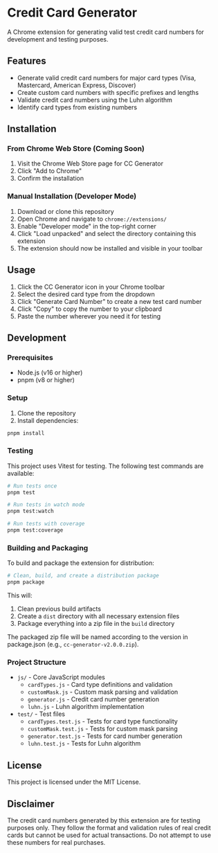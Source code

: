 # Credit Card Generator

A Chrome extension for generating valid test credit card numbers for development and testing purposes.

## Features

- Generate valid credit card numbers for major card types (Visa, Mastercard, American Express, Discover)
- Create custom card numbers with specific prefixes and lengths
- Validate credit card numbers using the Luhn algorithm
- Identify card types from existing numbers

## Installation

### From Chrome Web Store (Coming Soon)

1. Visit the Chrome Web Store page for CC Generator
2. Click "Add to Chrome"
3. Confirm the installation

### Manual Installation (Developer Mode)

1. Download or clone this repository
2. Open Chrome and navigate to `chrome://extensions/`
3. Enable "Developer mode" in the top-right corner
4. Click "Load unpacked" and select the directory containing this extension
5. The extension should now be installed and visible in your toolbar

## Usage

1. Click the CC Generator icon in your Chrome toolbar
2. Select the desired card type from the dropdown
3. Click "Generate Card Number" to create a new test card number
4. Click "Copy" to copy the number to your clipboard
5. Paste the number wherever you need it for testing

## Development

### Prerequisites

- Node.js (v16 or higher)
- pnpm (v8 or higher)

### Setup

1. Clone the repository
2. Install dependencies:

```bash
pnpm install
```

### Testing

This project uses Vitest for testing. The following test commands are available:

```bash
# Run tests once
pnpm test

# Run tests in watch mode
pnpm test:watch

# Run tests with coverage
pnpm test:coverage
```

### Building and Packaging

To build and package the extension for distribution:

```bash
# Clean, build, and create a distribution package
pnpm package
```

This will:

1. Clean previous build artifacts
2. Create a `dist` directory with all necessary extension files
3. Package everything into a zip file in the `build` directory

The packaged zip file will be named according to the version in package.json (e.g., `cc-generator-v2.0.0.zip`).

### Project Structure

- `js/` - Core JavaScript modules
  - `cardTypes.js` - Card type definitions and validation
  - `customMask.js` - Custom mask parsing and validation
  - `generator.js` - Credit card number generation
  - `luhn.js` - Luhn algorithm implementation
- `test/` - Test files
  - `cardTypes.test.js` - Tests for card type functionality
  - `customMask.test.js` - Tests for custom mask parsing
  - `generator.test.js` - Tests for card number generation
  - `luhn.test.js` - Tests for Luhn algorithm

## License

This project is licensed under the MIT License.

## Disclaimer

The credit card numbers generated by this extension are for testing purposes only. They follow the format and validation rules of real credit cards but cannot be used for actual transactions. Do not attempt to use these numbers for real purchases.
